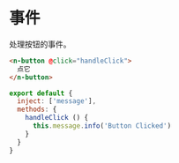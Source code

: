 # 事件
处理按钮的事件。
```html
<n-button @click="handleClick">
  点它
</n-button>
```

```js
export default {
  inject: ['message'],
  methods: {
    handleClick () {
      this.message.info('Button Clicked')
    }
  }
}
```
